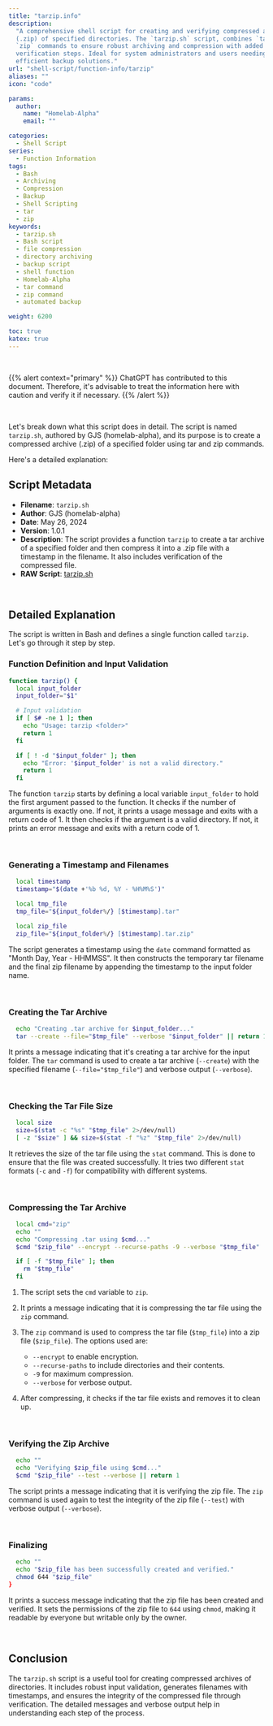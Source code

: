 ```yaml
---
title: "tarzip.info"
description:
  "A comprehensive shell script for creating and verifying compressed archives
  (.zip) of specified directories. The `tarzip.sh` script, combines `tar` and
  `zip` commands to ensure robust archiving and compression with added
  verification steps. Ideal for system administrators and users needing
  efficient backup solutions."
url: "shell-script/function-info/tarzip"
aliases: ""
icon: "code"

params:
  author:
    name: "Homelab-Alpha"
    email: ""

categories:
  - Shell Script
series:
  - Function Information
tags:
  - Bash
  - Archiving
  - Compression
  - Backup
  - Shell Scripting
  - tar
  - zip
keywords:
  - tarzip.sh
  - Bash script
  - file compression
  - directory archiving
  - backup script
  - shell function
  - Homelab-Alpha
  - tar command
  - zip command
  - automated backup

weight: 6200

toc: true
katex: true
---
```


<br />

{{% alert context="primary" %}}
ChatGPT has contributed to this document. Therefore, it's advisable to treat the
information here with caution and verify it if necessary. {{% /alert %}}

<br />

Let's break down what this script does in detail. The script is named
`tarzip.sh`, authored by GJS (homelab-alpha), and its purpose is to create a
compressed archive (.zip) of a specified folder using tar and zip commands.

Here's a detailed explanation:

## Script Metadata

- **Filename**: `tarzip.sh`
- **Author**: GJS (homelab-alpha)
- **Date**: May 26, 2024
- **Version**: 1.0.1
- **Description**: The script provides a function `tarzip` to create a tar
  archive of a specified folder and then compress it into a .zip file with a
  timestamp in the filename. It also includes verification of the compressed
  file.
- **RAW Script**: [tarzip.sh]

<br />

## Detailed Explanation

The script is written in Bash and defines a single function called `tarzip`.
Let's go through it step by step.

### Function Definition and Input Validation

```bash
function tarzip() {
  local input_folder
  input_folder="$1"

  # Input validation
  if [ $# -ne 1 ]; then
    echo "Usage: tarzip <folder>"
    return 1
  fi

  if [ ! -d "$input_folder" ]; then
    echo "Error: '$input_folder' is not a valid directory."
    return 1
  fi
```

The function `tarzip` starts by defining a local variable `input_folder` to hold
the first argument passed to the function. It checks if the number of arguments
is exactly one. If not, it prints a usage message and exits with a return code
of 1. It then checks if the argument is a valid directory. If not, it prints an
error message and exits with a return code of 1.

<br />

### Generating a Timestamp and Filenames

```bash
  local timestamp
  timestamp="$(date +'%b %d, %Y - %H%M%S')"

  local tmp_file
  tmp_file="${input_folder%/} [$timestamp].tar"

  local zip_file
  zip_file="${input_folder%/} [$timestamp].tar.zip"
```

The script generates a timestamp using the `date` command formatted as "Month
Day, Year - HHMMSS". It then constructs the temporary tar filename and the final
zip filename by appending the timestamp to the input folder name.

<br />

### Creating the Tar Archive

```bash
  echo "Creating .tar archive for $input_folder..."
  tar --create --file="$tmp_file" --verbose "$input_folder" || return 1
```

It prints a message indicating that it's creating a tar archive for the input
folder. The `tar` command is used to create a tar archive (`--create`) with the
specified filename (`--file="$tmp_file"`) and verbose output (`--verbose`).

<br />

### Checking the Tar File Size

```bash
  local size
  size=$(stat -c "%s" "$tmp_file" 2>/dev/null)
  [ -z "$size" ] && size=$(stat -f "%z" "$tmp_file" 2>/dev/null)
```

It retrieves the size of the tar file using the `stat` command. This is done to
ensure that the file was created successfully. It tries two different `stat`
formats (`-c` and `-f`) for compatibility with different systems.

<br />

### Compressing the Tar Archive

```bash
  local cmd="zip"
  echo ""
  echo "Compressing .tar using $cmd..."
  $cmd "$zip_file" --encrypt --recurse-paths -9 --verbose "$tmp_file" || return 1

  if [ -f "$tmp_file" ]; then
    rm "$tmp_file"
  fi
```

1. The script sets the `cmd` variable to `zip`.
2. It prints a message indicating that it is compressing the tar file using the
   `zip` command.
3. The `zip` command is used to compress the tar file (`$tmp_file`) into a zip
   file (`$zip_file`). The options used are:

   - `--encrypt` to enable encryption.
   - `--recurse-paths` to include directories and their contents.
   - `-9` for maximum compression.
   - `--verbose` for verbose output.

4. After compressing, it checks if the tar file exists and removes it to clean
   up.

<br />

### Verifying the Zip Archive

```bash
  echo ""
  echo "Verifying $zip_file using $cmd..."
  $cmd "$zip_file" --test --verbose || return 1
```

The script prints a message indicating that it is verifying the zip file. The
`zip` command is used again to test the integrity of the zip file (`--test`)
with verbose output (`--verbose`).

<br />

### Finalizing

```bash
  echo ""
  echo "$zip_file has been successfully created and verified."
  chmod 644 "$zip_file"
}
```

It prints a success message indicating that the zip file has been created and
verified. It sets the permissions of the zip file to `644` using `chmod`, making
it readable by everyone but writable only by the owner.

<br />

## Conclusion

The `tarzip.sh` script is a useful tool for creating compressed archives of
directories. It includes robust input validation, generates filenames with
timestamps, and ensures the integrity of the compressed file through
verification. The detailed messages and verbose output help in understanding
each step of the process.

[tarzip.sh]:
  https://raw.githubusercontent.com/homelab-alpha/shell-script/main/functions/tarzip.sh
